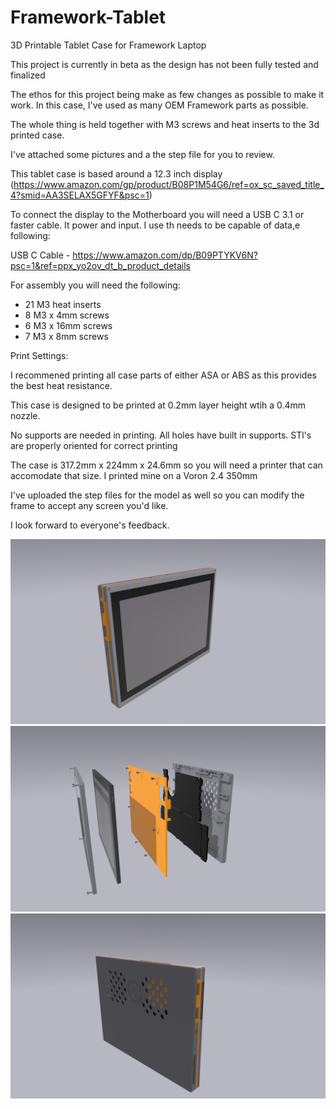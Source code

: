 # Framework-Tablet
3D Printable Tablet Case for Framework Laptop
 

This project is currently in beta as the design has not been fully tested and finalized 

The ethos for this project being make as few changes as possible to make it work. In this case, I've used as many OEM Framework parts as possible.

The whole thing is held together with M3 screws and heat inserts to the 3d printed case.

I've attached some pictures and a the step file for you to review. 

This tablet case is based around a 12.3 inch display (https://www.amazon.com/gp/product/B08P1M54G6/ref=ox_sc_saved_title_4?smid=AA3SELAX5GFYF&psc=1)

To connect the display to the Motherboard you will need a USB C 3.1 or faster cable. It power and input. I use th needs to be capable of data,e following: 

USB C Cable - https://www.amazon.com/dp/B09PTYKV6N?psc=1&ref=ppx_yo2ov_dt_b_product_details

For assembly you will need the following: 

- 21 M3 heat inserts
- 8 M3 x 4mm screws
- 6 M3 x 16mm screws
- 7 M3 x 8mm screws

Print Settings: 

I recommened printing all case parts of either ASA or ABS as this provides the best heat resistance. 

This case is designed to be printed at 0.2mm layer height wtih a 0.4mm nozzle. 

No supports are needed in printing. All holes have built in supports. STl's are properly oriented for correct printing 

The case is 317.2mm x 224mm x  24.6mm so you will need a printer that can accomodate that size. I printed mine on a Voron 2.4 350mm

I've uploaded the step files for the model as well so you can modify the frame to accept any screen you'd like. 

I look forward to everyone's feedback. 

![Tablet](https://github.com/whatthefilament/Framework-Tablet/blob/main/Pictures/Tablet.png)
![Tablet-Expanded](https://github.com/whatthefilament/Framework-Tablet/blob/main/Pictures/Tablet%203.png)
![Tablet-Back](https://github.com/whatthefilament/Framework-Tablet/blob/main/Pictures/Tablet%202.png)
